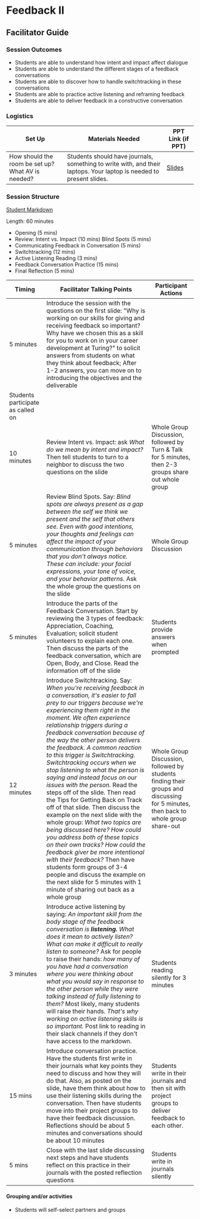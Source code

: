 # Feedback II
## Facilitator Guide

### Session Outcomes

* Students are able to understand how intent and impact affect dialogue
* Students are able to understand the different stages of a feedback conversations
* Students are able to discover how to handle switchtracking in these conversations
* Students are able to practice active listening and reframing feedback
* Students are able to deliver feedback in a constructive conversation

### Logistics

| Set Up | Materials Needed | PPT Link (if PPT)|
| ------ | ---------------- | ---------------- |
| How should the room be set up? What AV is needed? | Students should have journals, something to write with, and their laptops. Your laptop is needed to present slides. | [Slides](https://docs.google.com/presentation/d/1iLKN-7mCeQCaYulVT_LOsC4ctKjVgG63fNBRijtf33E/edit?usp=sharing) |

### Session Structure

[Student Markdown](https://github.com/turingschool/career-development-curriculum/blob/master/module_two/feedback_ii.md)

Length: 60 minutes
 
* Opening (5 mins)
* Review: 
    Intent vs. Impact (10 mins)
    Blind Spots (5 mins)
* Communicating Feedback in Conversation (5 mins)
* Switchtracking (12 mins)
* Active Listening Reading (3 mins)
* Feedback Conversation Practice (15 mins)
* Final Reflection (5 mins)


| Timing        | Facilitator Talking Points        | Participant Actions  |
| ------------- | ----------- | ------------------------|
| 5 minutes | Introduce the session with the questions on the first slide: "Why is working on our skills for giving and receiving feedback so important? Why have we chosen this as a skill for you to work on in your career development at Turing?" to solicit answers from students on what they think about feedback; After 1-2 answers, you can move on to introducing the objectives and the deliverable
 | Students participate as called on|
| 10 minutes | Review Intent vs. Impact: ask *What do we mean by *intent* and *impact*?* Then tell students to turn to a neighbor to discuss the two questions on the slide |  Whole Group Discussion, followed by Turn & Talk for 5 minutes, then 2-3 groups share out whole group |
| 5 minutes | Review Blind Spots. Say: *Blind spots are always present as a gap between the self we think we present and the self that others see. Even with good intentions, your thoughts and feelings can affect the impact of your communication through behaviors that you don't always notice. These can include: your facial expressions, your tone of voice, and your behavior patterns.* Ask the whole group the questions on the slide | Whole Group Discussion|
| 5 minutes | Introduce the parts of the Feedback Conversation. Start by reviewing the 3 types of feedback: Appreciation, Coaching, Evaluation; solicit student volunteers to explain each one. Then discuss the parts of the feedback conversation, which are Open, Body, and Close. Read the information off of the slide | Students provide answers when prompted |
| 12 minutes | Introduce Switchtracking. Say: *When you're receiving feedback in a conversation, it's easier to fall prey to our triggers because we're experiencing them right in the moment. We often experience relationship triggers during a feedback conversation because of the way the other person delivers the feedback. A common reaction to this trigger is Switchtracking. Switchtracking occurs when we stop listening to what the person is saying and instead focus on our issues with the person.* Read the steps off of the slide. Then read the Tips for Getting Back on Track off of that slide. Then discuss the example on the next slide with the whole group: *What two topics are being discussed here? How could you address both of these topics on their own tracks? How could the feedback giver be more intentional with their feedback?* Then have students form groups of 3-4 people and discuss the example on the next slide for 5 minutes with 1 minute of sharing out back as a whole group | Whole Group Discussion, followed by students finding their groups and discussing for 5 minutes, then back to whole group share-out |
| 3 minutes | Introduce active listening by saying: *An important skill from the body stage of the feedback conversation is **listening.** What does it mean to actively listen? What can make it difficult to really listen to someone?* Ask for people to raise their hands: *how many of you have had a conversation where you were thinking about what you would say in response to the other person while they were talking instead of fully listening to them?* Most likely, many students will raise their hands. *That's why working on active listening skills is so important.* Post link to reading in their slack channels if they don't have access to the markdown. |  Students reading silently for 3 minutes |
| 15 mins | Introduce conversation practice. Have the students first write in their journals what key points they need to discuss and how they will do that. Also, as posted on the slide, have them think about how to use their listening skills during the conversation. Then have students move into their project groups to have their feedback discussion. Reflections should be about 5 minutes and conversations should be about 10 minutes | Students write in their journals and then sit with project groups to deliver feedback to each other. |
| 5 mins | Close with the last slide discussing next steps and have students reflect on this practice in their journals with the posted reflection questions | Students write in journals silently |

#### Grouping and/or activities
  
  * Students will self-select partners and groups
